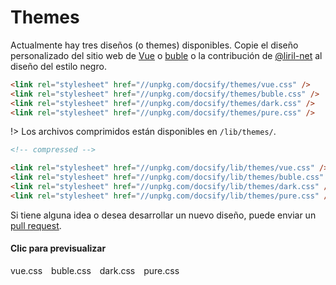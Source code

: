 # Themes

Actualmente hay tres diseños (o themes) disponibles. Copie el diseño personalizado del sitio web de [Vue](//vuejs.org) o [buble](//buble.surge.sh) o la contribución de [@liril-net](https://github.com/liril-net) al diseño del estilo negro.

```html
<link rel="stylesheet" href="//unpkg.com/docsify/themes/vue.css" />
<link rel="stylesheet" href="//unpkg.com/docsify/themes/buble.css" />
<link rel="stylesheet" href="//unpkg.com/docsify/themes/dark.css" />
<link rel="stylesheet" href="//unpkg.com/docsify/themes/pure.css" />
```

!> Los archivos comprimidos están disponibles en `/lib/themes/`.

```html
<!-- compressed -->

<link rel="stylesheet" href="//unpkg.com/docsify/lib/themes/vue.css" />
<link rel="stylesheet" href="//unpkg.com/docsify/lib/themes/buble.css" />
<link rel="stylesheet" href="//unpkg.com/docsify/lib/themes/dark.css" />
<link rel="stylesheet" href="//unpkg.com/docsify/lib/themes/pure.css" />
```

Si tiene alguna idea o desea desarrollar un nuevo diseño, puede enviar un [pull request](https://github.com/QingWei-Li/docsify/pulls).

#### Clic para previsualizar

<div class="demo-theme-preview">
  <a data-theme="vue">vue.css</a>
  <a data-theme="buble">buble.css</a>
  <a data-theme="dark">dark.css</a>
  <a data-theme="pure">pure.css</a>
</div>

<style>
  .demo-theme-preview a {
    padding-right: 10px;
  }

  .demo-theme-preview a:hover {
    cursor: pointer;
    text-decoration: underline;
  }
</style>

<script>
  var preview = Docsify.dom.find('.demo-theme-preview');
  var themes = Docsify.dom.findAll('[rel="stylesheet"]');

  preview.onclick = function (e) {
    var title = e.target.getAttribute('data-theme')

    themes.forEach(function (theme) {
      theme.disabled = theme.title !== title
    });
  };
</script>
